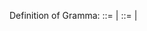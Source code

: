 Definition of Gramma:
    <expr> ::= <term>|<expr><addop><term>
    <expr> ::= <term>|<expr><addop><term>
